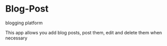 # Blog-Post
blogging platform

This app allows you add blog posts, post them, edit and delete them when necessary
